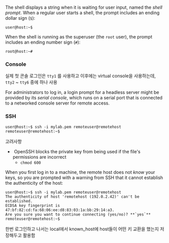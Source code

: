 
The shell displays a string when it is waiting for user input, named the _shell prompt_. When a regular user starts a shell, the prompt includes an ending dollar sign (`$`):
```
user@host:~$
````

When the shell is running as the superuser (the `root` user), the prompt includes an ending number sign (`#`):

```
root@host:~#
````


### Console

실제 첫 콘솔 로그인은 `tty1` 를 사용하고 이후에는 virtual console을 사용하는데,
`tty2` ~ `tty6` 중에 하나 사용



For administrators to log in, a login prompt for a headless server might be provided by its _serial console_, which runs on a serial port that is connected to a networked console server for remote access.


### SSH



```
user@host:~$ ssh -i mylab.pem remoteuser@remotehost
remoteuser@remotehost:~$
````



고려사항
-  OpenSSH blocks the private key from being used if the file's permissions are incorrect
	- `chmod 600`


When you first log in to a machine, the remote host does not _know_ your keys, so you are prompted with a warning from SSH that it cannot establish the authenticity of the host:

```
user@host:~$ ssh -i mylab.pem remoteuser@remotehost
The authenticity of host 'remotehost (192.0.2.42)' can't be established.
ECDSA key fingerprint is 47:bf:82:cd:fa:68:06:ee:d8:83:03:1a:bb:29:14:a3.
Are you sure you want to continue connecting (yes/no)? **`yes`**
remoteuser@remotehost:~$

````

한번 로그인하고 나서는 local에서 known_host에 host들이 어떤 키 교환을 했는지 저장해두고 활용함

